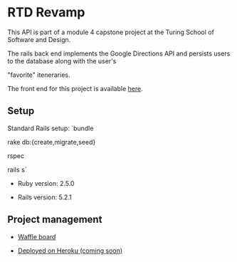 # RTD Revamp

This API is part of a module 4 capstone project at the Turing School of Software and Design.

The rails back end implements the Google Directions API and persists users to the database along with the user's

"favorite" iteneraries.

The front end for this project is available [here](https://github.com/Awiedenman/rtd-mobile-app).

## Setup

Standard Rails setup: 
`bundle

rake db:{create,migrate,seed}

rspec

rails s`

* Ruby version: 2.5.0

* Rails version: 5.2.1

## Project management

* [Waffle board](https://waffle.io/jamesrnelson/rtd-rails-api)

* [Deployed on Heroku (coming soon)](turing.io/alumni/jamison-ordway)
